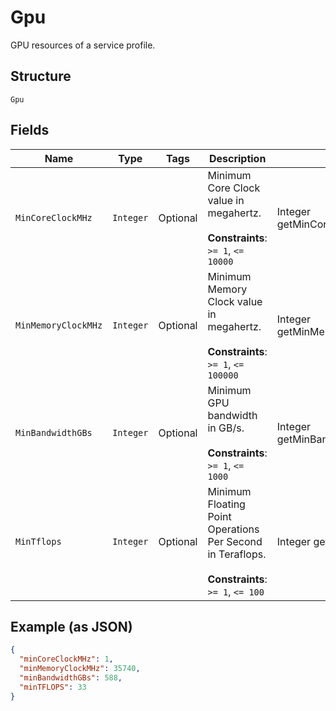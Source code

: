 
# Gpu

GPU resources of a service profile.

## Structure

`Gpu`

## Fields

| Name | Type | Tags | Description | Getter | Setter |
|  --- | --- | --- | --- | --- | --- |
| `MinCoreClockMHz` | `Integer` | Optional | Minimum Core Clock value in megahertz.<br><br>**Constraints**: `>= 1`, `<= 10000` | Integer getMinCoreClockMHz() | setMinCoreClockMHz(Integer minCoreClockMHz) |
| `MinMemoryClockMHz` | `Integer` | Optional | Minimum Memory Clock value in megahertz.<br><br>**Constraints**: `>= 1`, `<= 100000` | Integer getMinMemoryClockMHz() | setMinMemoryClockMHz(Integer minMemoryClockMHz) |
| `MinBandwidthGBs` | `Integer` | Optional | Minimum GPU bandwidth in GB/s.<br><br>**Constraints**: `>= 1`, `<= 1000` | Integer getMinBandwidthGBs() | setMinBandwidthGBs(Integer minBandwidthGBs) |
| `MinTflops` | `Integer` | Optional | Minimum Floating Point Operations Per Second in Teraflops.<br><br>**Constraints**: `>= 1`, `<= 100` | Integer getMinTflops() | setMinTflops(Integer minTflops) |

## Example (as JSON)

```json
{
  "minCoreClockMHz": 1,
  "minMemoryClockMHz": 35740,
  "minBandwidthGBs": 588,
  "minTFLOPS": 33
}
```

